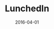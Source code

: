 ---
layout: post
size: 6
group: app
title:  LunchedIn
summary: Web Application for networking over lunch. Built with Angularjs, MongoDB, Nodejs and Express. 
text: LunchedIn is a web application designed to enable professional networking within colleagues in huge organizations, in a fun, food-centric way. On signing up, the user is able to view other members of his organization online and mark friends friends and cuisine preferences. The user is also able to specify days on which he/she is availble for lunch during the week. The app then acts as an email service, creating small, comfortable groups of known and unknown colleagues and sending them to a restaurant closeby that satisfies all their cuisine preferences.
url: https://trylunchedin.com
date:   2016-04-01
categories: post
tags: 
- MEAN-stack
---